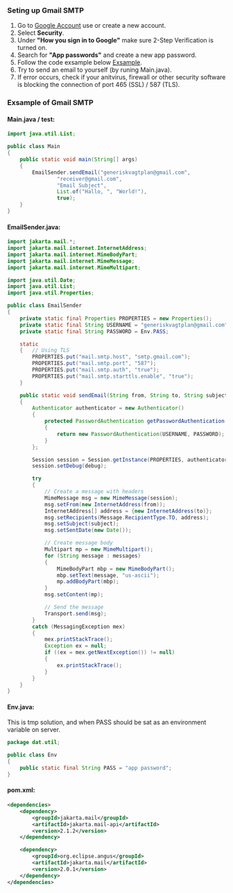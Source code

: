 ### Seting up Gmail SMTP

1. Go to [Google Account](https://myaccount.google.com/) use or create a new account.
2. Select **Security**.
3. Under **"How you sign in to Google"** make sure 2-Step Verification is turned on.
4. Search for **"App passwords"** and create a new app password.
5. Follow the code exsample below [Exsample](#exsample-of-gmail-smtp).
6. Try to send an email to yourself (by runing Main.java).
7. If error occurs, check if your anitvirus, firewall or other security software is blocking the connection of port 465 (SSL) / 587 (TLS).

### Exsample of Gmail SMTP

#### Main.java / test:

```java
import java.util.List;

public class Main
{
    public static void main(String[] args)
    {
        EmailSender.sendEmail("generiskvagtplan@gmail.com",
                "receiver@gmail.com",
                "Email Subject",
                List.of("Hallo, ", "World!"),
                true);
    }
}
```

#### EmailSender.java:

```java
import jakarta.mail.*;
import jakarta.mail.internet.InternetAddress;
import jakarta.mail.internet.MimeBodyPart;
import jakarta.mail.internet.MimeMessage;
import jakarta.mail.internet.MimeMultipart;

import java.util.Date;
import java.util.List;
import java.util.Properties;

public class EmailSender
{
    private static final Properties PROPERTIES = new Properties();
    private static final String USERNAME = "generiskvagtplan@gmail.com";    
    private static final String PASSWORD = Env.PASS;                        

    static
    {   // Using TLS
        PROPERTIES.put("mail.smtp.host", "smtp.gmail.com");
        PROPERTIES.put("mail.smtp.port", "587");
        PROPERTIES.put("mail.smtp.auth", "true");
        PROPERTIES.put("mail.smtp.starttls.enable", "true");
    }

    public static void sendEmail(String from, String to, String subject, List<String> messages, boolean debug)
    {
        Authenticator authenticator = new Authenticator()
        {
            protected PasswordAuthentication getPasswordAuthentication()
            {
                return new PasswordAuthentication(USERNAME, PASSWORD);
            }
        };

        Session session = Session.getInstance(PROPERTIES, authenticator);
        session.setDebug(debug);

        try
        {
            // Create a message with headers
            MimeMessage msg = new MimeMessage(session);
            msg.setFrom(new InternetAddress(from));
            InternetAddress[] address = {new InternetAddress(to)};
            msg.setRecipients(Message.RecipientType.TO, address);
            msg.setSubject(subject);
            msg.setSentDate(new Date());

            // Create message body
            Multipart mp = new MimeMultipart();
            for (String message : messages)
            {
                MimeBodyPart mbp = new MimeBodyPart();
                mbp.setText(message, "us-ascii");
                mp.addBodyPart(mbp);
            }
            msg.setContent(mp);

            // Send the message
            Transport.send(msg);
        }
        catch (MessagingException mex)
        {
            mex.printStackTrace();
            Exception ex = null;
            if ((ex = mex.getNextException()) != null)
            {
                ex.printStackTrace();
            }
        }
    }
}
```

#### Env.java:
This is tmp solution, and when PASS should be sat as an environment variable on server.

```java
package dat.util;

public class Env
{
    public static final String PASS = "app password";
}
```


#### pom.xml:

```xml
<dependencies>
    <dependency>
        <groupId>jakarta.mail</groupId>
        <artifactId>jakarta.mail-api</artifactId>
        <version>2.1.2</version>
    </dependency>

    <dependency>
        <groupId>org.eclipse.angus</groupId>
        <artifactId>jakarta.mail</artifactId>
        <version>2.0.1</version>
    </dependency>
</dependencies>
```
